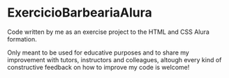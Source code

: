 # ExercicioBarbeariaAlura
Code written by me as an exercise project to the HTML and CSS Alura formation.

Only meant to be used for educative purposes and to share my improvement with tutors, instructors and colleagues, altough every kind of constructive feedback on how to improve my code is welcome!
